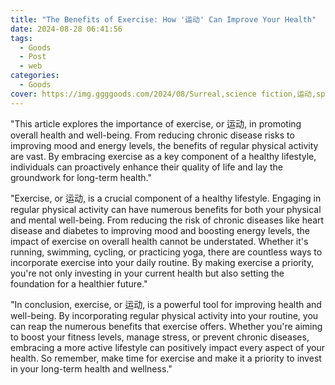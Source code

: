 ```yaml
---
title: "The Benefits of Exercise: How '运动' Can Improve Your Health"
date: 2024-08-28 06:41:56
tags:
  - Goods
  - Post
  - web
categories:
  - Goods
cover: https://img.ggggoods.com/2024/08/Surreal,science fiction,运动,sports,technology,tech,diagrams,renderings,colors_20240830_00001_.png
---
```


"This article explores the importance of exercise, or 运动, in promoting overall health and well-being. From reducing chronic disease risks to improving mood and energy levels, the benefits of regular physical activity are vast. By embracing exercise as a key component of a healthy lifestyle, individuals can proactively enhance their quality of life and lay the groundwork for long-term health."

"Exercise, or 运动, is a crucial component of a healthy lifestyle. Engaging in regular physical activity can have numerous benefits for both your physical and mental well-being. From reducing the risk of chronic diseases like heart disease and diabetes to improving mood and boosting energy levels, the impact of exercise on overall health cannot be understated. Whether it's running, swimming, cycling, or practicing yoga, there are countless ways to incorporate exercise into your daily routine. By making exercise a priority, you're not only investing in your current health but also setting the foundation for a healthier future."

"In conclusion, exercise, or 运动, is a powerful tool for improving health and well-being. By incorporating regular physical activity into your routine, you can reap the numerous benefits that exercise offers. Whether you're aiming to boost your fitness levels, manage stress, or prevent chronic diseases, embracing a more active lifestyle can positively impact every aspect of your health. So remember, make time for exercise and make it a priority to invest in your long-term health and wellness."
